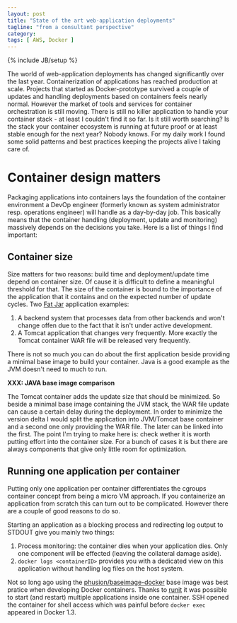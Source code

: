 ```yaml
---
layout: post
title: "State of the art web-application deployments"
tagline: "from a consultant perspective"
category: 
tags: [ AWS, Docker ]
---
```

{% include JB/setup %}

The world of web-application deployments has changed significantly over the last year. Containerization of applications has reached production at scale. Projects that started as Docker-prototype survived a couple of updates and handling deployments based on containers feels nearly normal. However the market of tools and services for container orchestration is still moving. There is still no killer application to handle your container stack - at least I couldn't find it so far. Is it still worth searching? Is the stack your container ecosystem is running at future proof or at least stable enough for the next year? Nobody knows. For my daily work I found some solid patterns and best practices keeping the projects alive I taking care of. 

# Container design matters

Packaging applications into containers lays the foundation of the container environment a DevOp engineer (formerly known as system administrator resp. operations engineer) will handle as a day-by-day job. This basically means that the container handling (deployment, update and monitoring) massively depends on the decisions you take. Here is a list of things I find important:

## Container size

Size matters for two reasons: build time and deployment/update time depend on container size. Of cause it is difficult to define a meaningful threshold for that. The size of the container is bound to the importance of the application that it contains and on the expected number of update cycles. Two [Fat Jar](http://www.javacodegeeks.com/2012/11/packing-your-java-application-as-one-or-fat-jar.html) application examples:

1. A backend system that processes data from other backends and won't change offen due to the fact that it isn't under active development.
2. A Tomcat application that changes very frequently. More exactly the Tomcat container WAR file will be released very frequently.

There is not so much you can do about the first application beside providing a minimal base image to build your container. Java is a good example as the JVM doesn't need to much to run. 

**XXX: JAVA base image comparison**

The Tomcat container adds the update size that should be minimized. So beside a minimal base image containing the JVM stack, the WAR file update can cause a certain delay during the deployment. In order to minimize the version delta I would split the application into JVM/Tomcat base container and a second one only providing the WAR file. The later can be linked into the first. The point I'm trying to make here is: check wether it is worth putting effort into the container size. For a bunch of cases it is but there are always components that give only little room for optimization.

## Running one application per container

Putting only one application per container differentiates the cgroups container concept from being a micro VM approach. If you containerize an application from scratch this can turn out to be complicated. However there are a couple of good reasons to do so. 

Starting an application as a blocking process and redirecting log output to STDOUT give you mainly two things:

1. Process monitoring: the container dies when your application dies. Only one component will be effected (leaving the collateral damage aside). 
2. `docker logs <containerID>` provides you with a dedicated view on this application without handling log files on the host system.








Not so long ago using the [phusion/baseimage-docker](https://github.com/phusion/baseimage-docker) base image was best pratice when developing Docker containers. Thanks to [runit](http://smarden.org/runit/) it was possible to start (and restart) multiple applications inside one container. SSH opened the container for shell access which was painful before `docker exec` appeared in Docker 1.3. 



